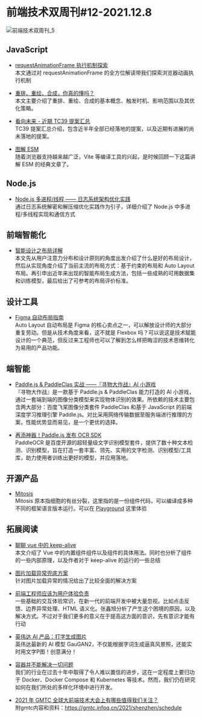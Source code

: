 # 前端技术双周刊#12-2021.12.8

![前端技术双周刊_5](https://user-images.githubusercontent.com/17450747/145038623-c49dbefc-fdd4-4737-8d7d-142aa4aadbf1.png)

## JavaScript
- [requestAnimationFrame 执行机制探索](https://mp.weixin.qq.com/s/ocFcBRjj8xzizF5ebFepdA)
<br>本文通过对 requestAnimationFrame 的全方位解读带我们探索浏览器动画执行机制

- [重排、重绘、合成，你真的懂吗？](https://mp.weixin.qq.com/s/57aMCVDjuVswEFFep3omLQ)
<br>本文主要介绍了重排、重绘、合成的基本概念、触发时机、影响范围以及其优化策略。

- [看向未来 - 近期 TC39 提案汇总](https://mp.weixin.qq.com/s/AxwT588VKRxnlkBlXICMpQ)
<br>TC39 提案汇总介绍，包含近半年全部已经落地的提案，以及近期有进展的尚未落地的提案。

- [图解 ESM](https://hacks.mozilla.org/2018/03/es-modules-a-cartoon-deep-dive/)
<br>随着浏览器支持越来越广泛，Vite 等编译工具的兴起，是时候回顾一下这篇讲解 ESM 的经典文章了。

## Node.js
- [Node.js 多进程/线程 —— 日志系统架构优化实践](https://mp.weixin.qq.com/s/s3DeAxrEbVmqtCHGP9lstg)
<br>通过日志系统解密和解压缩优化实践作为引子，详细介绍了 Node.js 中多进程/多线程实现和通信方式

## 前端智能化
- [智能设计之布局详解](https://zhuanlan.zhihu.com/p/415512216)
<br>本文先从用户注意力分布和设计原则的角度出发介绍了什么是好的布局设计，然后从实现角度介绍了当前主流的布局方式：基于约束的布局和 Auto Layout 布局。再引申出近年来出现的智能布局生成方法，包括一些成熟的可用数据集和训练模型，最后给出了可参考的布局评价标准。

## 设计工具
- [Figma 自动布局指南](https://mp.weixin.qq.com/s/-p8bsUoKPCRIZZffEssUFw)
<br>Auto Layout 自动布局是 Figma 的核心卖点之一，可以解放设计师的大部分重复劳动。但是从技术角度来看，这不就是 Flexbox 吗？可以说这是技术赋能设计的一个典范，但反过来工程师也可以了解到怎么样把晦涩的技术思维转化为易用的产品功能。

## 端智能
- [Paddle.js & PaddleClas 实战 ——『寻物大作战』AI 小游戏](https://mp.weixin.qq.com/s/GP1lc3FZ6lQyD7FJfU67xw)
<br>『寻物大作战』是一款基于 Paddle.js & PaddleClas 能力打造的 AI 小游戏，通过一套端到端的图像分类模型来实现物体识别的效果。所依赖的技术主要包含两大部分：百度飞桨图像分类套件 PaddleClas 和基于 JavaScript 的前端深度学习推理引擎 Paddle.js。对比采用网络传输数据至服务端进行推理的方案，性能优势显而易见，是一个更优的选择。

- [再添神器！Paddle.js 发布 OCR SDK](https://mp.weixin.qq.com/s/ivrYFOO1iWErLFc2JlIJ1g)
<br>PaddleOCR 是百度开源的超轻量级文字识别模型套件，提供了数十种文本检测、识别模型，旨在打造一套丰富、领先、实用的文字检测、识别模型/工具库，助力使用者训练出更好的模型，并应用落地。

## 开源产品

- [Mitosis](https://github.com/BuilderIO/mitosis)
<br> Mitosis 原本指细胞的有丝分裂，这里指的是一份组件代码，可以编译成多种不同的框架语言版本运行。可以在 [Playground](https://mitosis.builder.io/) 这里体验

## 拓展阅读

- [聊聊 vue 中的 keep-alive](https://mp.weixin.qq.com/s/PXaK6E9TAceoTa5I-PR_hQ)
<br>本文介绍了 Vue 中的内置组件组件以及组件的具体用法。同时也分析了组件的一些内部原理，以及作者对于 keep-alive 的运行的一些总结

- [图片加载异常兜底方案](https://juejin.cn/post/6945040754255331336)
<br>针对图片加载异常的情况给出了比较全面的解决方案

- [前端工程师应该为用户体验负责](https://mp.weixin.qq.com/s/CoqW5x9vMN87U3h5fuEoSw)
<br>一些基础的交互体验常识，在新一代的前端开发中被大量忽视。比如点击反馈、边界异常处理、HTML 语义化。张鑫旭分析了产生这个困境的原因，以及解决方式。不过对于我们更多的意义在于提高这方面的意识，先有意识才能有行动

- [英伟达 AI 产品：打字生成图片](https://mp.weixin.qq.com/s/J4IK4hG_SZmKDk2qFW_wXQ)
<br>英伟达最新的 AI 模型 GauGAN2，不仅能根据字词生成逼真风景照，还能实时用文字P图！创意满分！

- [容器并不能解决一切问题](https://mp.weixin.qq.com/s/HKnW50EfxBnKtNyz5OfW3Q)
<br>我们的行业在过去十年中取得了令人难以置信的进步，这在一定程度上要归功于 Docker、Docker Compose 和 Kubernetes 等技术。然而，我们仍在研究如何在我们所处的多样化环境中进行开发。

- [2021 年 GMTC 全球大前端技术大会上有哪些值得我们关注？](https://www.zhihu.com/question/502936541/answer/2260235978)
<br>附gmtc内容和资料：https://gmtc.infoq.cn/2021/shenzhen/schedule

